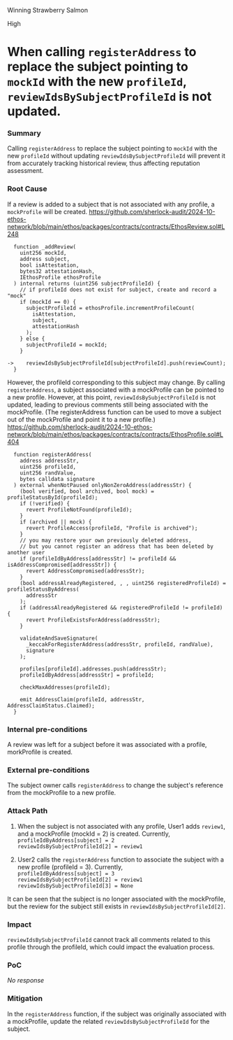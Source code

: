 Winning Strawberry Salmon

High

# When calling `registerAddress` to replace the subject pointing to `mockId` with the new `profileId`, `reviewIdsBySubjectProfileId` is not updated.

### Summary

Calling `registerAddress` to replace the subject pointing to `mockId` with the new `profileId` without updating `reviewIdsBySubjectProfileId` will prevent it from accurately tracking historical review, thus affecting reputation assessment.

### Root Cause

If a review is added to a subject that is not associated with any profile, a `mockProfile` will be created.
https://github.com/sherlock-audit/2024-10-ethos-network/blob/main/ethos/packages/contracts/contracts/EthosReview.sol#L248
```solidity
  function _addReview(
    uint256 mockId,
    address subject,
    bool isAttestation,
    bytes32 attestationHash,
    IEthosProfile ethosProfile
  ) internal returns (uint256 subjectProfileId) {
    // if profileId does not exist for subject, create and record a "mock"
    if (mockId == 0) {
      subjectProfileId = ethosProfile.incrementProfileCount(
        isAttestation,
        subject,
        attestationHash
      );
    } else {
      subjectProfileId = mockId;
    }

->    reviewIdsBySubjectProfileId[subjectProfileId].push(reviewCount);
  }
```
However, the profileId corresponding to this subject may change. By calling `registerAddress`, a subject associated with a mockProfile can be pointed to a new profile. However, at this point, `reviewIdsBySubjectProfileId` is not updated, leading to previous comments still being associated with the mockProfile.
(The registerAddress function can be used to move a subject out of the mockProfile and point it to a new profile.)
https://github.com/sherlock-audit/2024-10-ethos-network/blob/main/ethos/packages/contracts/contracts/EthosProfile.sol#L404
```solidity
  function registerAddress(
    address addressStr,
    uint256 profileId,
    uint256 randValue,
    bytes calldata signature
  ) external whenNotPaused onlyNonZeroAddress(addressStr) {
    (bool verified, bool archived, bool mock) = profileStatusById(profileId);
    if (!verified) {
      revert ProfileNotFound(profileId);
    }
    if (archived || mock) {
      revert ProfileAccess(profileId, "Profile is archived");
    }
    // you may restore your own previously deleted address,
    // but you cannot register an address that has been deleted by another user
    if (profileIdByAddress[addressStr] != profileId && isAddressCompromised[addressStr]) {
      revert AddressCompromised(addressStr);
    }
    (bool addressAlreadyRegistered, , , uint256 registeredProfileId) = profileStatusByAddress(
      addressStr
    );
    if (addressAlreadyRegistered && registeredProfileId != profileId) {
      revert ProfileExistsForAddress(addressStr);
    }

    validateAndSaveSignature(
      _keccakForRegisterAddress(addressStr, profileId, randValue),
      signature
    );

    profiles[profileId].addresses.push(addressStr);
    profileIdByAddress[addressStr] = profileId;

    checkMaxAddresses(profileId);

    emit AddressClaim(profileId, addressStr, AddressClaimStatus.Claimed);
  }

```

### Internal pre-conditions

A review was left for a subject before it was associated with a profile, morkProfile is created.

### External pre-conditions

The subject owner calls `registerAddress` to change the subject's reference from the mockProfile to a new profile.

### Attack Path

1. When the subject is not associated with any profile, User1 adds `review1`, and a mockProfile (mockId = 2) is created. Currently,  
   `profileIdByAddress[subject] = 2`  
   `reviewIdsBySubjectProfileId[2] = review1`  
   
2. User2 calls the `registerAddress` function to associate the subject with a new profile (profileId = 3). Currently,  
   `profileIdByAddress[subject] = 3`  
   `reviewIdsBySubjectProfileId[2] = review1`  
   `reviewIdsBySubjectProfileId[3] = None`  

It can be seen that the subject is no longer associated with the mockProfile, but the review for the subject still exists in `reviewIdsBySubjectProfileId[2]`.

### Impact

`reviewIdsBySubjectProfileId` cannot track all comments related to this profile through the profileId, which could impact the evaluation process.

### PoC

_No response_

### Mitigation

In the `registerAddress` function, if the subject was originally associated with a mockProfile, update the related `reviewIdsBySubjectProfileId` for the subject.